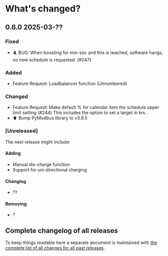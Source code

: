 # What's changed?

## 0.6.0 2025-03-??

### Fixed

- 🪲 BUG: When boosting for min-soc and this is reached, software hangs, no new schedule is requested. (#247)

### Added

- Feature Request: Loadbalancer function (Unnumbered)

### Changed

- Feature Request: Make default % for calendar item the schedule upper limit setting (#244)
  This includes the option to set a target in km.
- ⬆️ Bump PyModbus library to v3.8.5

### [Unreleased]

The next release might include:

#### Adding

- Manual dis-charge function
- Support for uni-directional charging

#### Changing

- ??

#### Removing

- ?

## Complete changelog of all releases

To keep things readable here a separate document is maintained
with [the complete list of all changes for all past releases](changelog_of_all_releases.md).

&nbsp;
